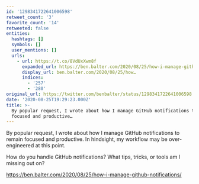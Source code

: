 ```yaml
---
id: '1298341722641006598'
retweet_count: '3'
favorite_count: '14'
retweeted: false
entities:
  hashtags: []
  symbols: []
  user_mentions: []
  urls:
    - url: https://t.co/8VdUxXwm8f
      expanded_url: https://ben.balter.com/2020/08/25/how-i-manage-github-notifications/
      display_url: ben.balter.com/2020/08/25/how…
      indices:
        - '257'
        - '280'
original_url: https://twitter.com/benbalter/status/1298341722641006598
date: '2020-08-25T19:29:23.000Z'
title: >-
  By popular request, I wrote about how I manage GitHub notifications to remain
  focused and productive…
---
```


By popular request, I wrote about how I manage GitHub notifications to remain focused and productive. In hindsight, my workflow may be over-engineered at this point.

How do you handle GitHub notifications? What tips, tricks, or tools am I missing out on?

https://ben.balter.com/2020/08/25/how-i-manage-github-notifications/